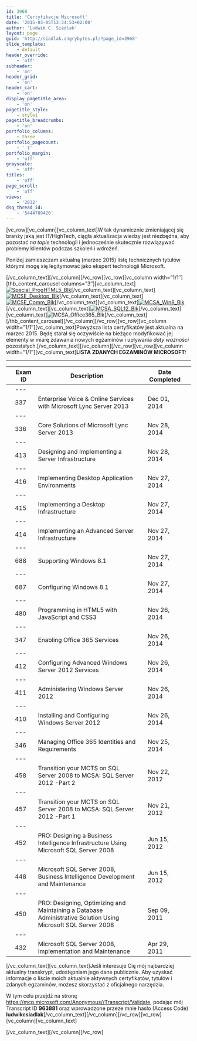 ```yaml
---
id: 3968
title: 'Certyfikacje Microsoft'
date: '2015-03-05T13:34:53+02:00'
author: 'Ludwik C. Siadlak'
layout: page
guid: 'http://siadlak.angrybytes.pl/?page_id=3968'
slide_template:
    - default
header_override:
    - 'off'
subheader:
    - 'on'
header_grid:
    - 'on'
header_cart:
    - 'on'
display_pagetitle_area:
    - 'on'
pagetitle_style:
    - style1
pagetitle_breadcrumbs:
    - 'on'
portfolio_columns:
    - three
portfolio_pagecount:
    - '-1'
portfolio_margin:
    - 'off'
grayscale:
    - 'off'
titles:
    - 'off'
page_scroll:
    - 'off'
views:
    - '2032'
dsq_thread_id:
    - '5444789420'
---
```


\[vc\_row\]\[vc\_column\]\[vc\_column\_text\]W tak dynamicznie zmieniającej się branży jaką jest IT/HighTech, ciągła aktualizacja wiedzy jest niezbędna, aby pozostać *na topie* technologii i jednocześnie skutecznie rozwiązywać problemy klientów podczas szkoleń i wdrożeń.

Poniżej zamieszczam aktualną (marzec 2015) listę technicznych tytułów którymi mogę się legitymować jako ekspert technologii Microsoft.

\[/vc\_column\_text\]\[/vc\_column\]\[/vc\_row\]\[vc\_row\]\[vc\_column width=”1/1″\]\[thb\_content\_carousel columns=”3″\]\[vc\_column\_text\][![Special_ProgHTML5_Blk](http://personaldevelopment.pl/wp-content/uploads/2015/03/Special_ProgHTML5_Blk-150x150.png)](http://personaldevelopment.pl/wp-content/uploads/2015/03/Special_ProgHTML5_Blk.png)\[/vc\_column\_text\]\[vc\_column\_text\][![MCSE_Desktop_Blk](http://personaldevelopment.pl/wp-content/uploads/2015/03/MCSE_Desktop_Blk-150x150.png)](http://personaldevelopment.pl/wp-content/uploads/2015/03/MCSE_Desktop_Blk.png)\[/vc\_column\_text\]\[vc\_column\_text\][![MCSE_Comm_Blk](http://personaldevelopment.pl/wp-content/uploads/2015/03/MCSE_Comm_Blk-150x150.png)](http://personaldevelopment.pl/wp-content/uploads/2015/03/MCSE_Comm_Blk.png)\[/vc\_column\_text\]\[vc\_column\_text\][![MCSA_Win8_Blk](http://personaldevelopment.pl/wp-content/uploads/2015/03/MCSA_Win8_Blk-150x150.png)](http://personaldevelopment.pl/wp-content/uploads/2015/03/MCSA_Win8_Blk.png)\[/vc\_column\_text\]\[vc\_column\_text\][![MCSA_SQL12_Blk](http://personaldevelopment.pl/wp-content/uploads/2015/03/MCSA_SQL12_Blk-150x150.png)](http://personaldevelopment.pl/wp-content/uploads/2015/03/MCSA_SQL12_Blk.png)\[/vc\_column\_text\]\[vc\_column\_text\]![MCSA_Office365_Blk](http://personaldevelopment.pl/wp-content/uploads/2015/03/MCSA_Office365_Blk-150x150.png)\[/vc\_column\_text\]\[/thb\_content\_carousel\]\[/vc\_column\]\[/vc\_row\]\[vc\_row\]\[vc\_column width=”1/1″\]\[vc\_column\_text\]Powyższa lista certyfikatów jest aktualna na marzec 2015. Będę starał się oczywiście na bieżąco modyfikować jej elementy w miarę zdawania nowych egzaminów i upływania *daty ważności* pozostałych.\[/vc\_column\_text\]\[/vc\_column\]\[/vc\_row\]\[vc\_row\]\[vc\_column width=”1/1″\]\[vc\_column\_text\]**<span class="transcriptHeaderLabel">LISTA ZDANYCH EGZAMINÓW MICROSOFT:</span>**

---

|  | <span class="transcriptBold">Exam ID</span> | <span class="transcriptBold">Description</span> |  | <span class="transcriptBold">Date Completed</span> |  |
|---|---|---|---|---|---|
|  | --- |  |
|  | <span class="transcriptContent">337</span> | <span class="transcriptContent">Enterprise Voice &amp; Online Services with Microsoft Lync Server 2013</span> |  | <span class="transcriptContent">Dec 01, 2014</span> |  |
|  | --- |  |
|  | <span class="transcriptContent">336</span> | <span class="transcriptContent">Core Solutions of Microsoft Lync Server 2013</span> |  | <span class="transcriptContent">Nov 28, 2014</span> |  |
|  | --- |  |
|  | <span class="transcriptContent">413</span> | <span class="transcriptContent">Designing and Implementing a Server Infrastructure</span> |  | <span class="transcriptContent">Nov 28, 2014</span> |  |
|  | --- |  |
|  | <span class="transcriptContent">416</span> | <span class="transcriptContent">Implementing Desktop Application Environments</span> |  | <span class="transcriptContent">Nov 27, 2014</span> |  |
|  | --- |  |
|  | <span class="transcriptContent">415</span> | <span class="transcriptContent">Implementing a Desktop Infrastructure</span> |  | <span class="transcriptContent">Nov 27, 2014</span> |  |
|  | --- |  |
|  | <span class="transcriptContent">414</span> | <span class="transcriptContent">Implementing an Advanced Server Infrastructure</span> |  | <span class="transcriptContent">Nov 27, 2014</span> |  |
|  | --- |  |
|  | <span class="transcriptContent">688</span> | <span class="transcriptContent">Supporting Windows 8.1</span> |  | <span class="transcriptContent">Nov 27, 2014</span> |  |
|  | --- |  |
|  | <span class="transcriptContent">687</span> | <span class="transcriptContent">Configuring Windows 8.1</span> |  | <span class="transcriptContent">Nov 27, 2014</span> |  |
|  | --- |  |
|  | <span class="transcriptContent">480</span> | <span class="transcriptContent">Programming in HTML5 with JavaScript and CSS3</span> |  | <span class="transcriptContent">Nov 26, 2014</span> |  |
|  | --- |  |
|  | <span class="transcriptContent">347</span> | <span class="transcriptContent">Enabling Office 365 Services</span> |  | <span class="transcriptContent">Nov 26, 2014</span> |  |
|  | --- |  |
|  | <span class="transcriptContent">412</span> | <span class="transcriptContent">Configuring Advanced Windows Server 2012 Services</span> |  | <span class="transcriptContent">Nov 26, 2014</span> |  |
|  | --- |  |
|  | <span class="transcriptContent">411</span> | <span class="transcriptContent">Administering Windows Server 2012</span> |  | <span class="transcriptContent">Nov 26, 2014</span> |  |
|  | --- |  |
|  | <span class="transcriptContent">410</span> | <span class="transcriptContent">Installing and Configuring Windows Server 2012</span> |  | <span class="transcriptContent">Nov 26, 2014</span> |  |
|  | --- |  |
|  | <span class="transcriptContent">346</span> | <span class="transcriptContent">Managing Office 365 Identities and Requirements</span> |  | <span class="transcriptContent">Nov 25, 2014</span> |  |
|  | --- |  |
|  | <span class="transcriptContent">458</span> | <span class="transcriptContent">Transition your MCTS on SQL Server 2008 to MCSA: SQL Server 2012 -Part 2</span> |  | <span class="transcriptContent">Nov 22, 2012</span> |  |
|  | --- |  |
|  | <span class="transcriptContent">457</span> | <span class="transcriptContent">Transition your MCTS on SQL Server 2008 to MCSA: SQL Server 2012 -Part 1</span> |  | <span class="transcriptContent">Nov 21, 2012</span> |  |
|  | --- |  |
|  | <span class="transcriptContent">452</span> | <span class="transcriptContent">PRO: Designing a Business Intelligence Infrastructure Using Microsoft SQL Server 2008</span> |  | <span class="transcriptContent">Jun 15, 2012</span> |  |
|  | --- |  |
|  | <span class="transcriptContent">448</span> | <span class="transcriptContent">Microsoft SQL Server 2008, Business Intelligence Development and Maintenance</span> |  | <span class="transcriptContent">Jun 15, 2012</span> |  |
|  | --- |  |
|  | <span class="transcriptContent">450</span> | <span class="transcriptContent">PRO: Designing, Optimizing and Maintaining a Database Administrative Solution Using Microsoft SQL Server 2008</span> |  | <span class="transcriptContent">Sep 09, 2011</span> |  |
|  | --- |  |
|  | <span class="transcriptContent">432</span> | <span class="transcriptContent">Microsoft SQL Server 2008, Implementation and Maintenance</span> |  | <span class="transcriptContent">Apr 29, 2011</span> |

\[/vc\_column\_text\]\[vc\_column\_text\]Jeśli interesuje Cię mój najbardziej aktualny transkrypt, udostępniam jego dane publicznie. Aby uzyskać informacje o liście moich aktualnie aktywnych certyfikatów, tytułów i zdanych egzaminów, możesz skorzystać z oficjalnego narzędzia.

W tym celu przejdź na stronę <https://mcp.microsoft.com/Anonymous//Transcript/Validate>, podając mój Transcript ID **<span class="redSemiBoldCaption">963881</span>** oraz wprowadzone przeze mnie hasło (Access Code) <span class="redSemiBoldCaption">**ludwikcsiadlak**</span>\[/vc\_column\_text\]\[/vc\_column\]\[/vc\_row\]\[vc\_row\]\[vc\_column\]\[vc\_column\_text\]

\[/vc\_column\_text\]\[/vc\_column\]\[/vc\_row\]